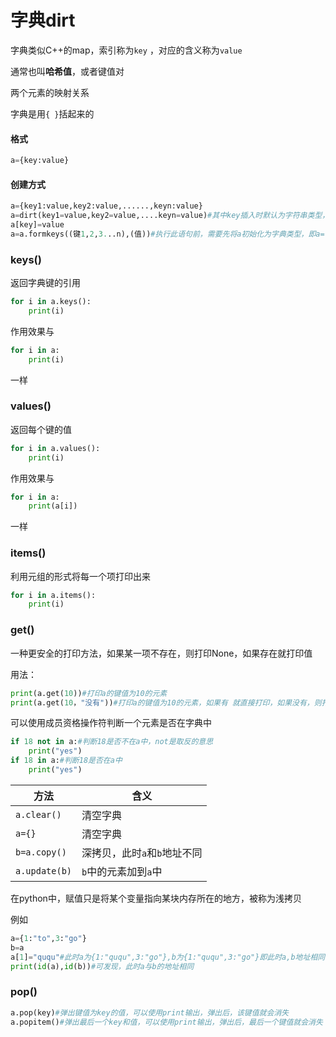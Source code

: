 # 字典dirt

字典类似C++的map，索引称为```key``` ，对应的含义称为```value```

通常也叫**哈希值**，或者键值对

两个元素的映射关系

字典是用```{ }```括起来的

#### 格式

```python
a={key:value}
```

#### 创建方式

```Python
a={key1:value,key2:value,......,keyn:value}
a=dirt(key1=value,key2=value,....keyn=value)#其中key插入时默认为字符串类型，无需“”
a[key]=value
a=a.formkeys((键1,2,3...n),(值))#执行此语句前，需要先将a初始化为字典类型，即a={}
```

### keys()

返回字典键的引用

```python
for i in a.keys():
    print(i)
```

作用效果与

```python
for i in a:
    print(i)
```

一样

### values()

返回每个键的值

```python
for i in a.values():
    print(i)
```

作用效果与

```python
for i in a:
    print(a[i])
```



一样

### items()

利用元组的形式将每一个项打印出来

```python
for i in a.items():
    print(i)
```

### get()

一种更安全的打印方法，如果某一项不存在，则打印None，如果存在就打印值

用法：

```python
print(a.get(10))#打印a的键值为10的元素
print(a.get(10，"没有"))#打印a的键值为10的元素，如果有 就直接打印，如果没有，则打印第二个参数
```

可以使用成员资格操作符判断一个元素是否在字典中

```python
if 18 not in a:#判断18是否不在a中，not是取反的意思
    print("yes")
if 18 in a:#判断18是否在a中
    print("yes")
```

| 方法              | 含义                                 |
| ----------------- | ------------------------------------ |
| ```a.clear()```   | 清空字典                             |
| ```a={}```        | 清空字典                             |
| ```b=a.copy()```  | 深拷贝，此时```a```和```b```地址不同 |
| ```a.update(b)``` | ```b```中的元素加到```a```中         |

在python中，赋值只是将某个变量指向某块内存所在的地方，被称为浅拷贝

例如

```python
a={1:"to",3:"go"}
b=a
a[1]="ququ"#此时a为{1:"ququ",3:"go"},b为{1:"ququ",3:"go"}即此时a,b地址相同
print(id(a),id(b))#可发现，此时a与b的地址相同
```

### pop()

```python
a.pop(key)#弹出键值为key的值，可以使用print输出，弹出后，该键值就会消失
a.popitem()#弹出最后一个key和值，可以使用print输出，弹出后，最后一个键值就会消失
```

